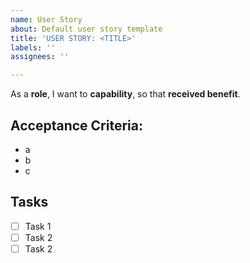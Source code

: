```yaml
---
name: User Story
about: Default user story template
title: 'USER STORY: <TITLE>'
labels: ''
assignees: ''

---
```


As a **role**, I want to **capability**, so that **received benefit**.

## Acceptance Criteria:
- a
- b
- c

## Tasks
- [ ] Task 1
- [ ] Task 2
- [ ] Task 2

